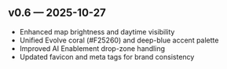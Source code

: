 ## v0.6 — 2025-10-27
- Enhanced map brightness and daytime visibility
- Unified Evolve coral (#F25260) and deep-blue accent palette
- Improved AI Enablement drop-zone handling
- Updated favicon and meta tags for brand consistency
